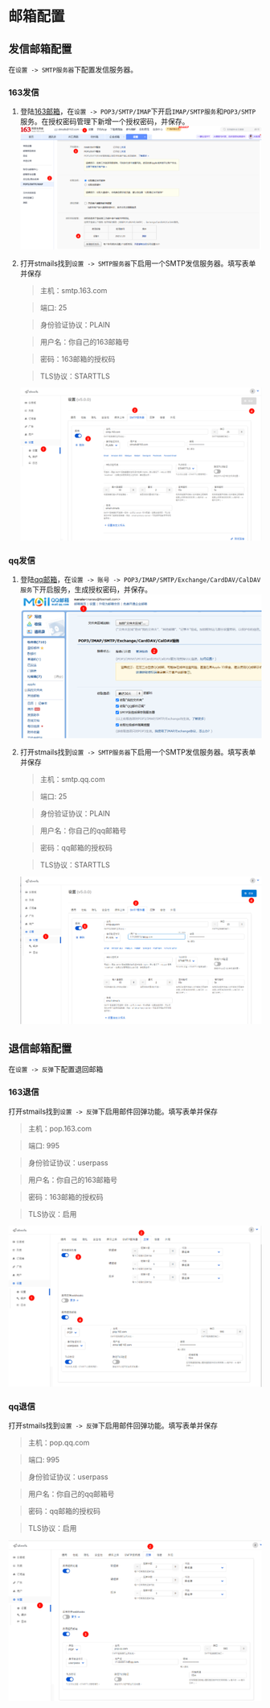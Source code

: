 # 邮箱配置
## 发信邮箱配置
在`设置 -> SMTP服务器`下配置发信服务器。

### 163发信

1. 登陆[163邮箱](https://mail.163.com)，在`设置 -> POP3/SMTP/IMAP`下开启`IMAP/SMTP服务`和`POP3/SMTP`服务。在授权密码管理下新增一个授权密码，并保存。
![163设置](images/mailbox/163_code.png)
2. 打开stmails找到`设置 -> SMTP服务器`下启用一个SMTP发信服务器。填写表单并保存

    > 主机：smtp.163.com 

    > 端口: 25 

    > 身份验证协议：PLAIN 

    > 用户名：你自己的163邮箱号 

    > 密码：163邮箱的授权码 

    > TLS协议：STARTTLS 

    ![stmails设置163](images/mailbox/163_cfg.png)


### qq发信

1. 登陆[qq邮箱](https://mail.qq.com)，在`设置 -> 账号 -> POP3/IMAP/SMTP/Exchange/CardDAV/CalDAV服务`下开启服务，生成授权密码，并保存。
![qq邮箱设置](images/mailbox/qq_code.png)

2. 打开stmails找到`设置 -> SMTP服务器`下启用一个SMTP发信服务器。填写表单并保存

    > 主机：smtp.qq.com 

    > 端口: 25 

    > 身份验证协议：PLAIN 

    > 用户名：你自己的qq邮箱号 

    > 密码：qq邮箱的授权码 

    > TLS协议：STARTTLS 

    ![stmails设置qq邮箱](images/mailbox/qq_cfg.png)

## 退信邮箱配置
在`设置 -> 反弹`下配置退回邮箱

### 163退信
打开stmails找到`设置 -> 反弹`下启用邮件回弹功能。填写表单并保存

> 主机：pop.163.com 

> 端口: 995 

> 身份验证协议：userpass 

> 用户名：你自己的163邮箱号 

> 密码：163邮箱的授权码 

> TLS协议：启用 

![stmails设置回弹163邮箱](images/mailbox/bounce_163.png)

### qq退信
打开stmails找到`设置 -> 反弹`下启用邮件回弹功能。填写表单并保存

> 主机：pop.qq.com 

> 端口: 995 

> 身份验证协议：userpass 

> 用户名：你自己的qq邮箱号 

> 密码：qq邮箱的授权码 

> TLS协议：启用 

![stmails设置回弹qq邮箱](images/mailbox/bounce_qq.png)